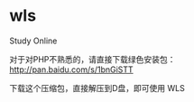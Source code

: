 wls
===

Study Online

对于对PHP不熟悉的，请直接下载绿色安装包： http://pan.baidu.com/s/1bnGiSTT 

下载这个压缩包，直接解压到D盘，即可使用 WLS 
